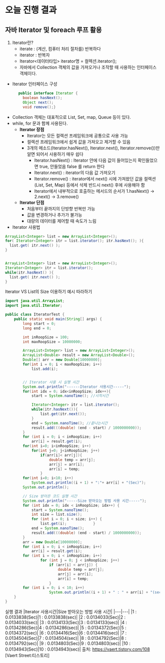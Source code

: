 # 오늘 진행 결과
## 자바 Iterator 및 foreach 루프 활용
1. Iterator란?
   * iterate : (계산, 컴퓨터 처리 절차를) 반복하다
   * iterator : 반복자
   * Iterator<데이터타입> iterator명 = 컬렉션.iterator();
   * 자바에서 Collection 객체의 값을 가져오거나 조작할 때 사용하는 인터페이스 객체이다.
* Iterator 인터페이스 구성
```java
      public interface Iterator {
        boolean hasNext();
        Object next();
        void remove();}
```

   * Collection 객체는 대표적으로 List, Set, map, Queue 등이 있다.
   * while, for 문과 함께 사용된다.
     * **Iterator 장점**
       * Iterator는 모든 컬렉션 프레임워크에 공통으로 사용 가능
       * 컬렉션 프레임워크에서 쉽게 값을 가져오고 제거할 수 있음
       * 3개의 메소드(Iterator.hasNext(), Iterator.next(), Iterator.remove())만 알면 되어서 사용하기 매우 쉽다
         * Iterator.hasNext() : Iterator 안에 다음 값이 들어있는지 확인들었으면 true, 안들었음 false 를 return 한다
         * Iterator.next() : iterator의 다음 값 가져오기
         * Iterator.remove() : iterator에서 next() 시에 가져왔던 값을 컬렉션(List, Set, Map) 등에서 삭제 반드시 next() 후에 사용해야 함
         * Iterator에서 내부적으로 호출하는 메서드의 순서가  1.hasNext() -> 2.next() -> 3.remove() 
     * **Iterator 단점**
       * 처음부터 끝까지의 단방향 반복만 가능
       * 값을 변경하거나 추가가 불가능
       * 대량의 데이터를 제어할 때 속도가 느림
 * Iterator 사용법
```java
ArrayList<Integer> list = new ArrayList<Integer>();
for( Iterator<Integer> itr = list.iterator(); itr.hasNext(); ){
  list.get( itr.next() );
}


ArrayList<Integer> list = new ArrayList<Integer>();
Iterator<Integer> itr = list.iterator();
while(itr.hasNext() ){
  list.get( itr.next() );
}

```
Iterator VS List의 Size 이용하기
예시 따라하기

```java
import java.util.ArrayList;
import java.util.Iterator;

public class IteratorTest {
    public static void main(String[] args) {
        long start = 0;
        long end = 0;

        int inRoopSize = 100;
        int maxRoopSize = 10000000;

        ArrayList<Integer> list = new ArrayList<Integer>();
        ArrayList<Double> result = new ArrayList<Double>();
        Double[] arr = new Double[10000000];
        for(int i = 0; i < maxRoopSize; i++)
            list.add(i);


        // Iterator 사용 시 실행 시간
        System.out.println("------Iterator 사용시간-----");
        for(int idx = 0; idx<inRoopSize; idx++){
            start = System.nanoTime(); //시작시간

            Iterator<Integer> itr = list.iterator();
            while(itr.hasNext()){
                list.get(itr.next());
            }
            end = System.nanoTime(); //끝나는시간
            result.add(((double) (end - start) / 1000000000));
        }
        for (int i = 0; i < inRoopSize; i++)
            arr[i] = result.get(i);
        for(int i=0; i<inRoopSize; i++)
            for(int j=0; j<inRoopSize; j++)
                if(arr[i]< arr[j]){
                    double temp = arr[j];
                    arr[j] = arr[i];
                    arr[i] = temp;
                }
        for(int i=0; i<10; i++)
            System.out.println((i + 1) + ":"+ arr[i] + "(Sec)");
        System.out.println();

        // Size 받아온 코드 실행 시간
        System.out.println("-----Size 받아오는 방법 사용 시간-----");
        for (int idx = 0; idx < inRoopSize; idx++) {
            start = System.nanoTime();
            int size = list.size();
            for (int i = 0; i < size; i++) {
                list.get(i);			}
            end = System.nanoTime();
            result.add(((double) (end - start) / 1000000000));
        }
        arr = new Double[10000000];
        for (int i = 0; i < inRoopSize; i++)
            arr[i] = result.get(i);
        for (int i = 0; i < inRoopSize; i++)
                for (int j = 0; j < inRoopSize; j++)
                    if (arr[i] < arr[j]) {
                        double temp = arr[j];
                        arr[j] = arr[i];
                        arr[i] = temp;
                    }
        for (int i = 0; i < 10; i++)
                    System.out.println((i + 1) + " : " + arr[i] + "(sec)");
    }
}
```
실행 결과
|Iterator 사용시간|Size 받아오는 방법 사용 시간|
|---|---|
|1 : 0.0133838(Sec)|1 : 0.0133838(sec)|
|2 : 0.0134033(Sec)|2 : 0.0134033(sec)|
|3 : 0.0134133(Sec)|3 : 0.0134133(sec)|
|4 : 0.0134286(Sec)|4 : 0.0134286(sec)|
|5 : 0.0134372(Sec)|5 : 0.0134372(sec)|
|6 : 0.0134416(Sec)|6 : 0.0134416(sec)|
|7 : 0.0134504(Sec)|7 : 0.0134504(sec)|
|8 : 0.0134792(Sec)|8 : 0.0134792(sec)|
|9 : 0.0134803(Sec)|9 : 0.0134803(sec)|
|10 : 0.0134943(Sec)|10 : 0.0134943(sec)|
출처: https://vaert.tistory.com/108 [Vaert Street:티스토리]
